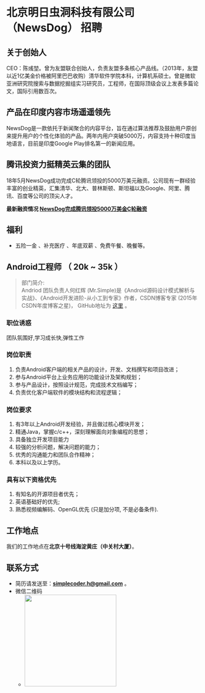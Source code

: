 # 北京明日虫洞科技有限公司（NewsDog） 招聘

## 关于创始人
CEO：陈彧堃。曾为友盟联合创始人，负责友盟多条核心产品线。（2013年，友盟以近1亿美金价格被阿里巴巴收购）清华软件学院本科，计算机系硕士。曾是微软亚洲研究院搜索与数据挖掘组实习研究员，工程师，在国际顶级会议上发表多篇论文，国际引用数百次。

## 产品在印度内容市场遥遥领先
NewsDog是一款依托于新闻聚合的内容平台，旨在通过算法推荐及鼓励用户原创来提升用户的个性化体验的产品。两年内用户突破5000万，内容支持十种印度当地语言，目前是印度Google Play排名第一的新闻应用。

## 腾讯投资力挺精英云集的团队
18年5月NewsDog成功完成C轮腾讯领投的5000万美元融资。公司现有一群经验丰富的创业精英，汇集清华、北大、普林斯顿、斯坦福以及Google、阿里、腾讯、百度等公司的顶尖人才。

**最新融资情况 [NewsDog完成腾讯领投5000万美金C轮融资](https://36kr.com/p/5135118.html)**


## 福利     
* 五险一金 、补充医疗 、年底双薪 、免费午餐、晚餐等。



## Android工程师 （ 20k ~ 35k ）

> 部门简介:       
> Andriod 团队负责人何红辉 (Mr.Simple)是《Android源码设计模式解析与实战》、《Android开发进阶-从小工到专家》作者，CSDN博客专家 (2015年CSDN年度博客之星)， GitHub地址为 [这里](https://github.com/hehonghui) 。

### 职位诱惑
团队氛围好,学习成长快,弹性工作

### 岗位职责

1. 负责Android客户端的相关产品的设计，开发、文档撰写和项目改进； 
2. 参与Android平台上业务应用的功能设计及架构规划； 
3. 参与产品设计，按照设计规范，完成技术文档编写； 
4. 负责优化客户端软件的模块结构和流程逻辑； 

### 岗位要求

1. 有3年以上Android开发经验，并且做过核心模块开发； 
2. 精通Java，掌握c/c++，深刻理解面向对象编程的思想； 
3. 具备独立开发项目能力
4. 较强的分析问题，解决问题的能力； 
5. 优秀的沟通能力和团队合作精神； 
6. 本科以及以上学历。 

### 具有以下资格优先

1. 有知名的开源项目者优先； 
2. 英语基础好的优先;
3. 熟悉视频编解码、OpenGL优先 (只是加分项, 不是必备条件).

## 工作地点
我们的工作地点在**北京十号线海淀黄庄（中关村大厦）**。

## 联系方式

* 简历请发送至：**simplecoder.h@gmail.com** 。
* 微信二维码
    * <img src="https://img-blog.csdn.net/20180625105017485" width="240">
   
